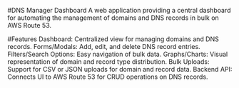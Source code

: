 #DNS Manager Dashboard
A web application providing a central dashboard for automating the management of domains and DNS records in bulk on AWS Route 53.

#Features
Dashboard: Centralized view for managing domains and DNS records.
Forms/Modals: Add, edit, and delete DNS record entries.
Filters/Search Options: Easy navigation of bulk data.
Graphs/Charts: Visual representation of domain and record type distribution.
Bulk Uploads: Support for CSV or JSON uploads for domain and record data.
Backend API: Connects UI to AWS Route 53 for CRUD operations on DNS records.
